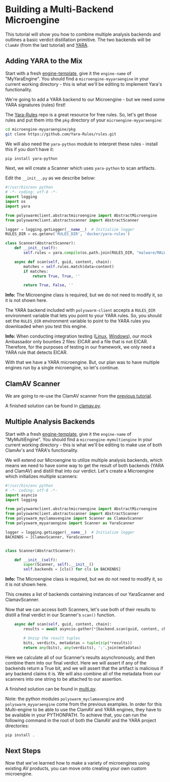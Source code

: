 # Building a Multi-Backend Microengine

This tutorial will show you how to combine multiple analysis backends and outlines a basic verdict distillation primitive. The two backends will be `ClamAV` (from the last tutorial) and [YARA](https://virustotal.github.io/yara/).

## Adding YARA to the Mix

Start with a fresh [engine-template](/microengines-scratch-to-eicar/#customize-engine-template), give it the `engine-name` of "MyYaraEngine". You should find a `microengine-myyaraengine` in your current working directory - this is what we'll be editing to implement Yara's functionality.

We're going to add a YARA backend to our Microengine - but we need some YARA signatures (rules) first!

The [Yara-Rules](https://github.com/Yara-Rules/rules) repo is a great resource for free rules. So, let's get those rules and put them into the `pkg` directory of your `microengine-myyaraengine`:

```sh
cd microengine-myyaraengine/pkg
git clone https://github.com/Yara-Rules/rules.git
```

We will also need the `yara-python` module to interpret these rules - install this if you don't have it:

```sh
pip install yara-python
```

Next, we will create a Scanner which uses `yara-python` to scan artifacts.

Edit the `__init__.py` as we describe below:

```python
#!/usr/bin/env python
# -*- coding: utf-8 -*-
import logging
import os
import yara

from polyswarmclient.abstractmicroengine import AbstractMicroengine
from polyswarmclient.abstractscanner import AbstractScanner

logger = logging.getLogger(__name__)  # Initialize logger
RULES_DIR = os.getenv('RULES_DIR', 'docker/yara-rules')

class Scanner(AbstractScanner):
    def __init__(self):
        self.rules = yara.compile(os.path.join(RULES_DIR, "malware/MALW_Eicar"))

    async def scan(self, guid, content, chain):
        matches = self.rules.match(data=content)
        if matches:
            return True, True, ''

        return True, False, ''
```

<div class="m-flag">
  <p>
    <strong>Info:</strong>
    The Microengine class is required, but we do not need to modify it, so it is not shown here.
  </p>
</div>

The YARA backend included with `polyswarm-client` accepts a `RULES_DIR` environment variable that lets you point to your YARA rules. So, you should set the `RULES_DIR` environment variable to point to the YARA rules you downloaded when you test this engine.

<div class="m-flag">
  <p>
    <strong>Info:</strong>
    When conducting integration testing (<a href="/testing-linux/#integration-testing">Linux</a>, <a href="/testing-windows/">Windows</a>), our mock Ambassador only bounties 2 files: EICAR and a file that is not EICAR.
    Therefore, for the purposes of testing in our framework, we only need a YARA rule that detects EICAR.
  </p>
</div>

With that we have a YARA microengine. But, our plan was to have multiple engines run by a single microengine, so let's continue.

## ClamAV Scanner

We are going to re-use the ClamAV scanner from the [previous tutorial](/microengines-scratch-to-clamav/).

A finished solution can be found in [clamav.py](https://github.com/polyswarm/polyswarm-client/blob/master/src/microengine/clamav.py).

## Multiple Analysis Backends

Start with a fresh [engine-template](/microengines-scratch-to-eicar/#customize-engine-template), give it the `engine-name` of "MyMultiEngine". You should find a `microengine-mymultiengine` in your current working directory - this is what we'll be editing to make use of both ClamAv's and YARA's functionality.

We will extend our Microengine to utilize multiple analysis backends, which means we need to have some way to get the result of both backends (YARA and ClamAV) and distill that into our verdict. Let's create a Microengine which initializes multiple scanners:

```python
#!/usr/bin/env python
# -*- coding: utf-8 -*-
import asyncio
import logging

from polyswarmclient.abstractmicroengine import AbstractMicroengine
from polyswarmclient.abstractscanner import AbstractScanner
from polyswarm_myclamavengine import Scanner as ClamavScanner
from polyswarm_myyaraengine import Scanner as YaraScanner

logger = logging.getLogger(__name__)  # Initialize logger
BACKENDS = [ClamavScanner, YaraScanner]


class Scanner(AbstractScanner):

    def __init__(self):
        super(Scanner, self).__init__()
        self.backends = [cls() for cls in BACKENDS]

```

<div class="m-flag">
  <p>
    <strong>Info:</strong>
    The Microengine class is required, but we do not need to modify it, so it is not shown here.
  </p>
</div>

This creates a list of backends containing instances of our YaraScanner and ClamavScanner.

Now that we can access both Scanners, let's use both of their results to distill a final verdict in our Scanner's `scan()` function.

```python
    async def scan(self, guid, content, chain):
        results = await asyncio.gather(*[backend.scan(guid, content, chain) for backend in self.backends])

        # Unzip the result tuples
        bits, verdicts, metadatas = tuple(zip(*results))
        return any(bits), any(verdicts), ';'.join(metadatas)
```

Here we calculate all of our Scanner's results asynchronously, and then combine them into our final verdict. Here we will assert if any of the backends return a True bit, and we will assert that the artifact is malicious if any backend claims it is. We will also combine all of the metadata from our scanners into one string to be attached to our assertion.

A finished solution can be found in [multi.py](https://github.com/polyswarm/polyswarm-client/blob/master/src/microengine/multi.py).

Note: the python modules `polyswarm_myclamavengine` and `polyswarm_myyaraengine` come from the previous examples. In order for this Multi-engine to be able to use the ClamAV and YARA engines, they have to be available in your PYTHONPATH. To achieve that, you can run the following command in the root of both the ClamAV and the YARA project directories:

```bash
pip install .
```

## Next Steps

Now that we've learned how to make a variety of microengines using existing AV products, you can move onto creating your own custom microengine.